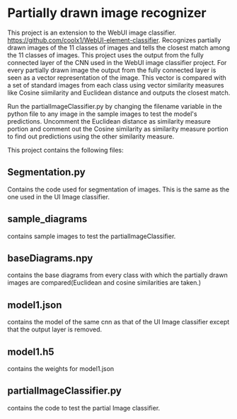 # Partially drawn image recognizer
This project is an extension to the WebUI image classifier. https://github.com/coolx1/WebUI-element-classifier.
Recognizes partially drawn images of the 11 classes of images and tells the closest match among the 11 classes of images. 
This project uses the output from the fully connected layer of the CNN used in the WebUI image classifier project.
For every partially drawn image the output from the fully connected layer is seen as a vector representation of the image. This vector is
compared with a set of standard images from each class using vector similarity measures like Cosine siimilarity and Euclidean distance and
outputs the closest match. 

Run the partialImageClassifier.py by changing the filename variable in the python file to any image in the sample images to test the model's predictions.
Uncomment the Euclidean distance as similarity measure portion and comment out the Cosine similarity as similarity measure portion to find out predictions
using the other similarity measure.

This project contains the following files:
## Segmentation.py 
   Contains the code used for segmentation of images. This is the same as the one used in
   the UI Image classifier.
## sample_diagrams
   contains sample images to test the partialImageClassifier.
## baseDiagrams.npy
   contains the base diagrams from every class with which the partially drawn images are
   compared(Euclidean and cosine similarities are taken.)
## model1.json
   contains the model of the same cnn as that of the UI Image classifier except that the output
   layer is removed.
## model1.h5 
   contains the weights for model1.json
## partialImageClassifier.py
   contains the code to test the partial Image classifier.
